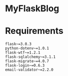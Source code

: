 # MyFlaskBlog

# Requirements
```
flask~=3.0.3
python-dotenv~=1.0.1
flask-wtf~=1.2.1
flask-sqlalchemy~=3.1.1
flask-migrate~=4.0.7
flask-login~=0.6.3
email-validator~=2.2.0
```